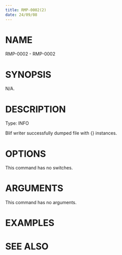 ```yaml
---
title: RMP-0002(2)
date: 24/09/08
---
```


# NAME

RMP-0002 - RMP-0002

# SYNOPSIS

N/A.

# DESCRIPTION

Type: INFO

Blif writer successfully dumped file with {} instances.

# OPTIONS

This command has no switches.

# ARGUMENTS

This command has no arguments.

# EXAMPLES

# SEE ALSO
